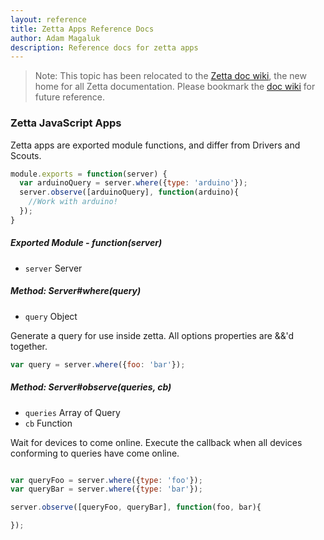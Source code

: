 ```yaml
---
layout: reference
title: Zetta Apps Reference Docs
author: Adam Magaluk
description: Reference docs for zetta apps
---
```


>Note: This topic has been relocated to the [Zetta doc wiki](https://github.com/zettajs/zetta/wiki/Apps), the new home for all Zetta documentation. Please bookmark the [doc wiki](https://github.com/zettajs/zetta/wiki) for future reference. 

### Zetta JavaScript Apps

Zetta apps are exported module functions, and differ from Drivers and Scouts.

```js
module.exports = function(server) {
  var arduinoQuery = server.where({type: 'arduino'});
  server.observe([arduinoQuery], function(arduino){
    //Work with arduino!
  });
}
```

##### Exported Module - function(server)

* `server` Server


##### Method: Server#where(query)

* `query` Object

Generate a query for use inside zetta. All options properties are &&'d together.

```js
var query = server.where({foo: 'bar'});
```

##### Method: Server#observe(queries, cb)

* `queries` Array of Query
* `cb` Function

Wait for devices to come online. Execute the callback when all devices conforming to queries have come online.

```js

var queryFoo = server.where({type: 'foo'});
var queryBar = server.where({type: 'bar'});

server.observe([queryFoo, queryBar], function(foo, bar){

});

```
